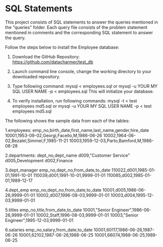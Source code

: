 # SQL Statements
This project consists of SQL statements to answer the queries mentioned in the "queries" folder. Each query file consists of the problem statement mentioned in comments and the corresponding SQL statement to answer the query.

Follow the steps below to install the Employee database:
1. Download the GitHub Repository: https://github.com/datacharmer/test_db
2. Launch command line console, change the working directory to your downloaded repository.
3. Type following command:
mysql < employees.sql
or
mysql -u YOUR MY SQL USER NAME -p < employees.sql
This will initialize your database.

4. To verify installation, run following commands:
mysql -t < test employees md5.sql
or
mysql -u YOUR MY SQL USER NAME -p < test employees md5.sql

The following shows the sample data from each of the tables:

1.employees:
emp_no,birth_date,first_name,last_name,gender,hire_date
10001,1953-09-02,Georgi,Facello,M,1986-06-26
10002,1964-06-02,Bezalel,Simmel,F,1985-11-21
10003,1959-12-03,Parto,Bamford,M,1986-08-28

2.departments:
dept_no,dept_name
d009,"Customer Service"
d005,Development
d002,Finance

3.dept_manager
emp_no,dept_no,from_date,to_date
110022,d001,1985-01-01,1991-10-01
110039,d001,1991-10-01,9999-01-01
110085,d002,1985-01-01,1989-12-17

4.dept_emp
emp_no,dept_no,from_date,to_date
10001,d005,1986-06-26,9999-01-01
10002,d007,1996-08-03,9999-01-01
10003,d004,1995-12-03,9999-01-01

5.titles
emp_no,title,from_date,to_date
10001,"Senior Engineer",1986-06-26,9999-01-01
10002,Staff,1996-08-03,9999-01-01
10003,"Senior Engineer",1995-12-03,9999-01-01

6.salaries
emp_no,salary,from_date,to_date
10001,60117,1986-06-26,1987-06-26
10001,62102,1987-06-26,1988-06-25
10001,66074,1988-06-25,1989-06-25
